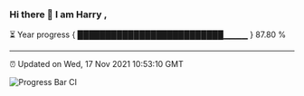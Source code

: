 ### Hi there 👋 I am Harry , 

⏳ Year progress { ██████████████████████████▁▁▁▁ } 87.80 %

---

⏰ Updated on Wed, 17 Nov 2021 10:53:10 GMT

![Progress Bar CI](https://github.com/duykhang68/duykhang68/workflows/Progress%20Bar%20CI/badge.svg)
